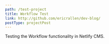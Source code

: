 ```yaml
---
path: /test-project
title: Workflow Test
link: http://github.com/ericrallen/dev-blog/
postType: projectPost
---
```

Testing the Workflow functionality in Netlify CMS.
